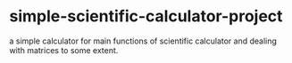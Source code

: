 # simple-scientific-calculator-project
a simple calculator for main functions of scientific calculator and dealing with matrices to some extent.
